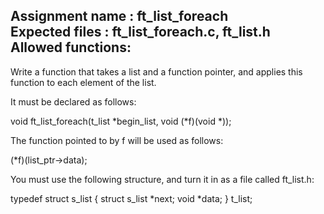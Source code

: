 Assignment name  : ft_list_foreach  
Expected files   : ft_list_foreach.c, ft_list.h  
Allowed functions:  
--------------------------------------------------------------------------------

Write a function that takes a list and a function pointer, and applies this
function to each element of the list.

It must be declared as follows:

void    ft_list_foreach(t_list *begin_list, void (*f)(void *));

The function pointed to by f will be used as follows:

(*f)(list_ptr->data);

You must use the following structure, and turn it in as a file called
ft_list.h:

typedef struct    s_list
{
    struct s_list *next;
    void          *data;
}                 t_list;
